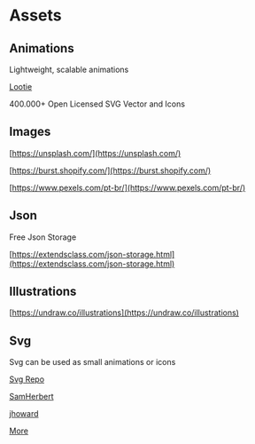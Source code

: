 # Assets

## Animations 

Lightweight, scalable animations 

[Lootie](https://lottiefiles.com/)

400.000+ Open Licensed SVG Vector and Icons

## Images

[https://unsplash.com/](https://unsplash.com/)

[https://burst.shopify.com/](https://burst.shopify.com/)

[https://www.pexels.com/pt-br/](https://www.pexels.com/pt-br/)

## Json  

Free Json Storage

[https://extendsclass.com/json-storage.html](https://extendsclass.com/json-storage.html)


## Illustrations  

[https://undraw.co/illustrations](https://undraw.co/illustrations)

## Svg

Svg can be used as small animations or icons 

[Svg Repo](https://www.svgrepo.com/)

[SamHerbert](https://github.com/SamHerbert/SVG-Loaders)

[jhoward](https://codepen.io/jhoward/pen/AgEYGj)

[More](https://bashooka.com/coding/resources-for-downloading-free-animated-svg-icons/)